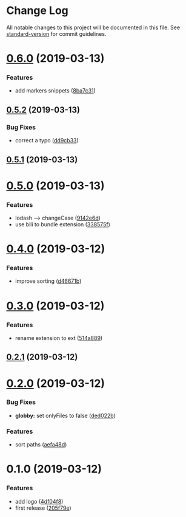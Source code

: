 # Change Log

All notable changes to this project will be documented in this file. See [standard-version](https://github.com/conventional-changelog/standard-version) for commit guidelines.

# [0.6.0](https://github.com/fjc0k/vscode-generate-index/compare/v0.5.2...v0.6.0) (2019-03-13)


### Features

* add markers snippets ([8ba7c31](https://github.com/fjc0k/vscode-generate-index/commit/8ba7c31))



## [0.5.2](https://github.com/fjc0k/vscode-generate-index/compare/v0.5.1...v0.5.2) (2019-03-13)


### Bug Fixes

* correct a typo ([dd9cb33](https://github.com/fjc0k/vscode-generate-index/commit/dd9cb33))



## [0.5.1](https://github.com/fjc0k/vscode-generate-index/compare/v0.5.0...v0.5.1) (2019-03-13)



# [0.5.0](https://github.com/fjc0k/vscode-generate-index/compare/v0.4.0...v0.5.0) (2019-03-13)


### Features

* lodash --> changeCase ([9142e6d](https://github.com/fjc0k/vscode-generate-index/commit/9142e6d))
* use bili to bundle extension ([338575f](https://github.com/fjc0k/vscode-generate-index/commit/338575f))



# [0.4.0](https://github.com/fjc0k/vscode-generate-index/compare/v0.3.0...v0.4.0) (2019-03-12)


### Features

* improve sorting ([d46671b](https://github.com/fjc0k/vscode-generate-index/commit/d46671b))



# [0.3.0](https://github.com/fjc0k/vscode-generate-index/compare/v0.2.1...v0.3.0) (2019-03-12)


### Features

* rename extension to ext ([514a889](https://github.com/fjc0k/vscode-generate-index/commit/514a889))



## [0.2.1](https://github.com/fjc0k/vscode-generate-index/compare/v0.2.0...v0.2.1) (2019-03-12)



# [0.2.0](https://github.com/fjc0k/vscode-generate-index/compare/v0.1.0...v0.2.0) (2019-03-12)


### Bug Fixes

* **globby:** set onlyFiles to false ([ded022b](https://github.com/fjc0k/vscode-generate-index/commit/ded022b))


### Features

* sort paths ([aefa48d](https://github.com/fjc0k/vscode-generate-index/commit/aefa48d))



# 0.1.0 (2019-03-12)


### Features

* add logo ([4df04f8](https://github.com/fjc0k/vscode-generate-index/commit/4df04f8))
* first release ([205f79e](https://github.com/fjc0k/vscode-generate-index/commit/205f79e))
